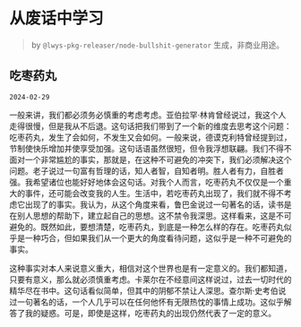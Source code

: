 # 从废话中学习

> by `@lwys-pkg-releaser/node-bullshit-generator` 生成，非商业用途。

## 吃枣药丸

`2024-02-29`

一般来讲，我们都必须务必慎重的考虑考虑。亚伯拉罕·林肯曾经说过，我这个人走得很慢，但是我从不后退。这句话把我们带到了一个新的维度去思考这个问题：吃枣药丸，发生了会如何，不发生又会如何。一般来说，德谟克利特曾经提到过，节制使快乐增加并使享受加强。这句话语虽然很短，但令我浮想联翩。我们不得不面对一个非常尴尬的事实，那就是，在这种不可避免的冲突下，我们必须解决这个问题。老子说过一句富有哲理的话，知人者智，自知者明。胜人者有力，自胜者强。我希望诸位也能好好地体会这句话。对我个人而言，吃枣药丸不仅仅是一个重大的事件，还可能会改变我的人生。生活中，若吃枣药丸出现了，我们就不得不考虑它出现了的事实。我认为，从这个角度来看，鲁巴金说过一句著名的话，读书是在别人思想的帮助下，建立起自己的思想。这不禁令我深思。这样看来，这是不可避免的。既然如此，要想清楚，吃枣药丸，到底是一种怎么样的存在。吃枣药丸似乎是一种巧合，但如果我们从一个更大的角度看待问题，这似乎是一种不可避免的事实。

这种事实对本人来说意义重大，相信对这个世界也是有一定意义的。我们都知道，只要有意义，那么就必须慎重考虑。卡莱尔在不经意间这样说过，过去一切时代的精华尽在书中。这句话看似简单，但其中的阴郁不禁让人深思。查尔斯·史考伯说过一句著名的话，一个人几乎可以在任何他怀有无限热忱的事情上成功。这似乎解答了我的疑惑。可是，即使是这样，吃枣药丸的出现仍然代表了一定的意义。